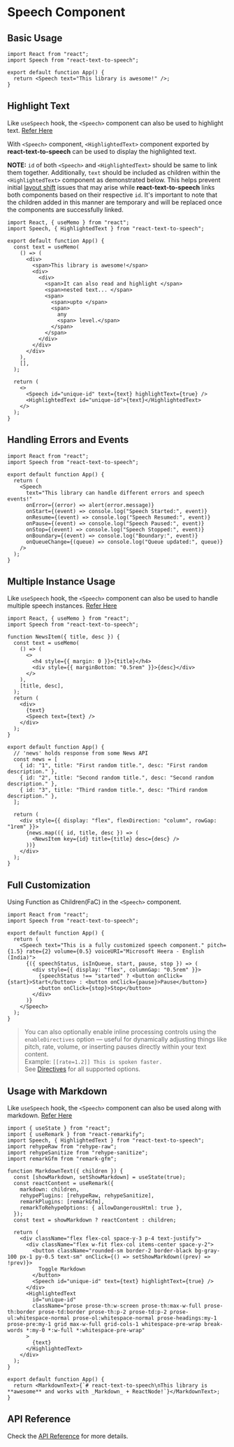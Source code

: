 # Speech Component

## Basic Usage

```tsx
import React from "react";
import Speech from "react-text-to-speech";

export default function App() {
  return <Speech text="This library is awesome!" />;
}
```

## Highlight Text

Like `useSpeech` hook, the `<Speech>` component can also be used to highlight text. <a href="/docs/usage/useSpeech#highlight-text" target="_blank">Refer Here</a>

With `<Speech>` component, `<HighlightedText>` component exported by **react-text-to-speech** can be used to display the highlighted text.

**NOTE:** `id` of both `<Speech>` and `<HighlightedText>` should be same to link them together. Additionally, `text` should be included as children within the `<HighlightedText>` component as demonstrated below. This helps prevent initial [layout shift](https://web.dev/articles/cls) issues that may arise while **react-text-to-speech** links both components based on their respective `id`. It's important to note that the children added in this manner are temporary and will be replaced once the components are successfully linked.

```tsx
import React, { useMemo } from "react";
import Speech, { HighlightedText } from "react-text-to-speech";

export default function App() {
  const text = useMemo(
    () => (
      <div>
        <span>This library is awesome!</span>
        <div>
          <div>
            <span>It can also read and highlight </span>
            <span>nested text... </span>
            <span>
              <span>upto </span>
              <span>
                any
                <span> level.</span>
              </span>
            </span>
          </div>
        </div>
      </div>
    ),
    [],
  );

  return (
    <>
      <Speech id="unique-id" text={text} highlightText={true} />
      <HighlightedText id="unique-id">{text}</HighlightedText>
    </>
  );
}
```

## Handling Errors and Events

```tsx
import React from "react";
import Speech from "react-text-to-speech";

export default function App() {
  return (
    <Speech
      text="This library can handle different errors and speech events!"
      onError={(error) => alert(error.message)}
      onStart={(event) => console.log("Speech Started:", event)}
      onResume={(event) => console.log("Speech Resumed:", event)}
      onPause={(event) => console.log("Speech Paused:", event)}
      onStop={(event) => console.log("Speech Stopped:", event)}
      onBoundary={(event) => console.log("Boundary:", event)}
      onQueueChange={(queue) => console.log("Queue updated:", queue)}
    />
  );
}
```

## Multiple Instance Usage

Like `useSpeech` hook, the `<Speech>` component can also be used to handle multiple speech instances. <a href="/docs/usage/useSpeech#multiple-instance-usage" target="_blank">Refer Here</a>

```tsx
import React, { useMemo } from "react";
import Speech from "react-text-to-speech";

function NewsItem({ title, desc }) {
  const text = useMemo(
    () => (
      <>
        <h4 style={{ margin: 0 }}>{title}</h4>
        <div style={{ marginBottom: "0.5rem" }}>{desc}</div>
      </>
    ),
    [title, desc],
  );
  return (
    <div>
      {text}
      <Speech text={text} />
    </div>
  );
}

export default function App() {
  // 'news' holds response from some News API
  const news = [
    { id: "1", title: "First random title.", desc: "First random description." },
    { id: "2", title: "Second random title.", desc: "Second random description." },
    { id: "3", title: "Third random title.", desc: "Third random description." },
  ];

  return (
    <div style={{ display: "flex", flexDirection: "column", rowGap: "1rem" }}>
      {news.map(({ id, title, desc }) => (
        <NewsItem key={id} title={title} desc={desc} />
      ))}
    </div>
  );
}
```

## Full Customization

Using Function as Children(FaC) in the `<Speech>` component.

```tsx
import React from "react";
import Speech from "react-text-to-speech";

export default function App() {
  return (
    <Speech text="This is a fully customized speech component." pitch={1.5} rate={2} volume={0.5} voiceURI="Microsoft Heera - English (India)">
      {({ speechStatus, isInQueue, start, pause, stop }) => (
        <div style={{ display: "flex", columnGap: "0.5rem" }}>
          {speechStatus !== "started" ? <button onClick={start}>Start</button> : <button onClick={pause}>Pause</button>}
          <button onClick={stop}>Stop</button>
        </div>
      )}
    </Speech>
  );
}
```

> You can also optionally enable inline processing controls using the `enableDirectives` option — useful for dynamically adjusting things like pitch, rate, volume, or inserting pauses directly within your text content.  
> Example: `[[rate=1.2]] This is spoken faster.`  
> See [Directives](/docs/usage/directives) for all supported options.

## Usage with Markdown

Like `useSpeech` hook, the `<Speech>` component can also be used along with markdown. <a href="/docs/usage/useSpeech#usage-with-markdown" target="_blank">Refer Here</a>

```tsx title="Custom MarkdownText Component"
import { useState } from "react";
import { useRemark } from "react-remarkify";
import Speech, { HighlightedText } from "react-text-to-speech";
import rehypeRaw from "rehype-raw";
import rehypeSanitize from "rehype-sanitize";
import remarkGfm from "remark-gfm";

function MarkdownText({ children }) {
  const [showMarkdown, setShowMarkdown] = useState(true);
  const reactContent = useRemark({
    markdown: children,
    rehypePlugins: [rehypeRaw, rehypeSanitize],
    remarkPlugins: [remarkGfm],
    remarkToRehypeOptions: { allowDangerousHtml: true },
  });
  const text = showMarkdown ? reactContent : children;

  return (
    <div className="flex flex-col space-y-3 p-4 text-justify">
      <div className="flex w-fit flex-col items-center space-y-2">
        <button className="rounded-sm border-2 border-black bg-gray-100 px-1 py-0.5 text-sm" onClick={() => setShowMarkdown((prev) => !prev)}>
          Toggle Markdown
        </button>
        <Speech id="unique-id" text={text} highlightText={true} />
      </div>
      <HighlightedText
        id="unique-id"
        className="prose prose-th:w-screen prose-th:max-w-full prose-th:border prose-td:border prose-th:p-2 prose-td:p-2 prose-ul:whitespace-normal prose-ol:whitespace-normal prose-headings:my-1 prose-pre:my-1 grid max-w-full grid-cols-1 whitespace-pre-wrap break-words *:my-0 *:w-full *:whitespace-pre-wrap"
      >
        {text}
      </HighlightedText>
    </div>
  );
}

export default function App() {
  return <MarkdownText>{`# react-text-to-speech\nThis library is **awesome** and works with _Markdown_ + ReactNode!`}</MarkdownText>;
}
```

## API Reference

Check the [API Reference](/docs/api/speech) for more details.
